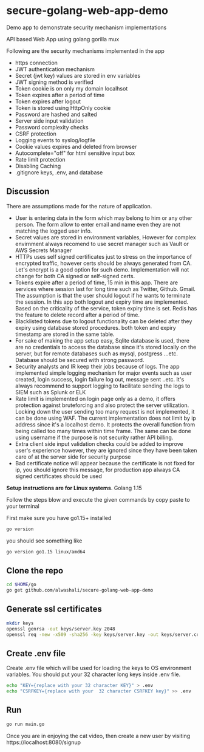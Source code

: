 # secure-golang-web-app-demo
Demo app to demonstrate security mechanism implementations 

API based Web App using golang gorilla mux

Following are the security mechanisms implemented in the app

- https connection
- JWT authentication mechanism  
- Secret (jwt key) values are stored in env variables 
- JWT signing method is verified 
- Token cookie is on only my domain localhsot 
- Token expires after a period of time
- Token expires after logout
- Token is stored using HttpOnly cookie
- Password are hashed and salted
- Server side input validation 
- Password complexity checks
- CSRF protection 
- Logging events to syslog/logfile
- Cookie values expires and deleted from browser
- Autocomplete="off" for html sensitive input box
- Rate limit protection
- Disabling Caching  
- .gitignore keys, .env, and database

## Discussion

There are assumptions made for the nature of application.

- User is entering data in the form which may belong to him or any other person. The form allow to enter email and name even they are not matching the logged user info.
- Secret values are stored in environment variables, However for complex envirnment always recomend to use secret manager such as Vault or AWS Secrets Manager
- HTTPs uses self signed certificates just to stress on the importance of encrypted traffic, however certs should be always generated from CA. Let's encrypt is a good option for such demo. Implementation will not change for both CA signed or self-signed certs.
- Tokens expire after a period of time, 15 min in this app. There are services where session last for long time such as Twitter, Github. Gmail. The assumption is that the user should logout if he wants to terminate the session. In this app both logout and expiry time are implemented. Based on the criticality of the service, token expiry time is set. Redis has the feature to delete record after a period of time. 
- Blacklisted tokens due to logout functionality can be deleted after they expiry using database stored procedures. both token and expiry timestamp are stored in the same table.  
- For sake of making the app setup easy, Sqlite database is used, there are no credentials to access the database since it's stored locally on the server, but for remote databases such as mysql, postgress ...etc. Database should be secured with strong password.
- Security analysts and IR keep their jobs because of logs. The app implemented simple logging mechanism for major events such as user created, login success, login failure log out, message sent ..etc. It's always recommend to support logging to facilitate sending the logs to SIEM such as Splunk or ELK
- Rate limit is implemented on login page only as a demo, it offers protection against bruteforcing and also protect the server utilization. Locking down the user sending too many request is not implemented, it can be done using WAF. The current implementation does not limit by ip address since it's a localhost demo. It protects the overall function from being called too many times within time frame. The same can be done using  username if the purpose is not security rather API billing.
- Extra client side input validation checks could be added to improve user's experience however, they are ignored since they have been taken care of at the server side for security purpose
- Bad certificate notice will appear because the certificate is not fixed for ip, you should ignore this message, for production app always CA signed certificates should be used


**Setup instructions are for Linux systems**. Golang 1.15

Follow the steps blow and execute the given commands by copy paste to your terminal


First make sure you have go1.15+ installed

```sh
go version 
```

you should see something like

```sh
go version go1.15 linux/amd64
```


## Clone the repo

```sh
cd $HOME/go
go get github.com/alwashali/secure-golang-web-app-demo
```

## Generate ssl certificates

```sh
mkdir keys
openssl genrsa -out keys/server.key 2048
openssl req -new -x509 -sha256 -key keys/server.key -out keys/server.crt -days 3650 
```

## Create .env file

Create .env file which will be used for loading the keys to OS environment variables. You should put your 32 character long keys inside .env file. 
```sh 
echo "KEY={replace with your 32 character KEY}" > .env 
echo "CSRFKEY={replace with your  32 character CSRFKEY key}" >> .env
```

## Run

```sh
go run main.go
```

Once you are in enjoying the cat video, then create a new user by visiting https://localhost:8080/signup

